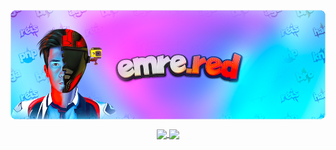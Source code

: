 <p align="center">
  <a href="https://emre.red">
    <img align="center" width="823" src="https://raw.githubusercontent.com/EmreRed/EmreRed/master/cover.png" />
  </a>
</p>

<p align="center">
  <a href="https://github.com/emredv">
    <img align="center" height="175" src="https://github-readme-stats.vercel.app/api?username=EmreRed&show_icons=true&theme=compact" />
  </a>    
  <a href="https://github.com/emredv">
    <img align="center" height="175" src="https://github-readme-stats.vercel.app/api/top-langs/?username=EmreRed&layout=compact&theme=compact" />
  </a>
</p>
